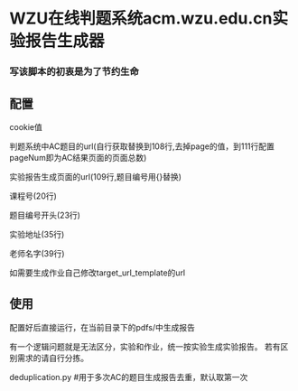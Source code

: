 # **WZU在线判题系统acm.wzu.edu.cn实验报告生成器**


### **写该脚本的初衷是为了节约生命**


## **配置**

cookie值

判题系统中AC题目的url(自行获取替换到108行,去掉page的值，到111行配置pageNum即为AC结果页面的页面总数)

实验报告生成页面的url(109行,题目编号用{}替换)

课程号(20行)

题目编号开头(23行)

实验地址(35行)

老师名字(39行)

如需要生成作业自己修改target_url_template的url

## **使用**

配置好后直接运行，在当前目录下的pdfs/中生成报告

有一个逻辑问题就是无法区分，实验和作业，统一按实验生成实验报告。
若有区别需求的请自行分拣。

deduplication.py #用于多次AC的题目生成报告去重，默认取第一次

